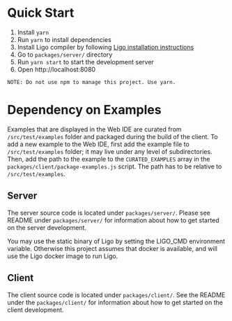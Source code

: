 # Quick Start

1. Install `yarn`
1. Run `yarn` to install dependencies
1. Install Ligo compiler by following [Ligo installation instructions][install-ligo]
1. Go to `packages/server/` directory
1. Run `yarn start` to start the development server
1. Open http://localhost:8080

```
NOTE: Do not use npm to manage this project. Use yarn.
```

# Dependency on Examples

Examples that are displayed in the Web IDE are curated from `/src/test/examples` folder and packaged during the build of the client. To add a new example to the Web IDE, first add the example file to `/src/test/examples` folder; it may live under any level of subdirectories. Then, add the path to the example to the `CURATED_EXAMPLES` array in the `packages/client/package-examples.js` script. The path has to be relative to `/src/test/examples`.

## Server

The server source code is located under `packages/server/`. Please see README under `packages/server/` for information about how to get started on the server development.

You may use the static binary of Ligo by setting the LIGO_CMD environment variable. Otherwise this project assumes that docker is available, and will use the Ligo docker image to run Ligo.

[install-ligo]: https://ligolang.org/docs/intro/installation/

## Client

The client source code is located under `packages/client/`.  See the README under the `packages/client/` for information about how to get started on the client development.
